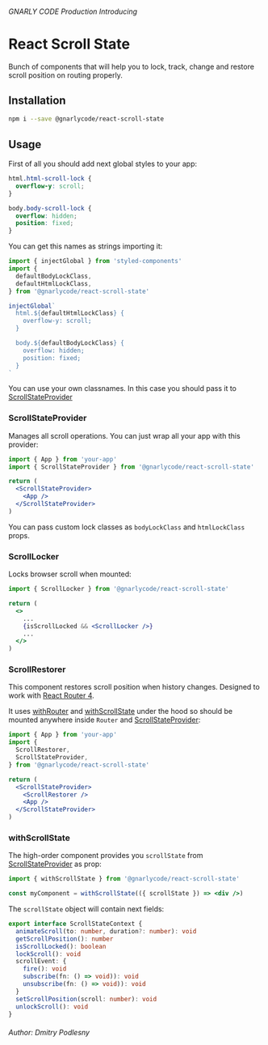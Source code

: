 ###### _GNARLY CODE Production_ Introducing

# React Scroll State

Bunch of components that will help you to lock, track, change and restore scroll position on routing properly.

## Installation

```sh
npm i --save @gnarlycode/react-scroll-state
```

## Usage

First of all you should add next global styles to your app:

```css
html.html-scroll-lock {
  overflow-y: scroll;
}

body.body-scroll-lock {
  overflow: hidden;
  position: fixed;
}
```

You can get this names as strings importing it:

```jsx
import { injectGlobal } from 'styled-components'
import {
  defaultBodyLockClass,
  defaultHtmlLockClass,
} from '@gnarlycode/react-scroll-state'

injectGlobal`
  html.${defaultHtmlLockClass} {
    overflow-y: scroll;
  }

  body.${defaultBodyLockClass} {
    overflow: hidden;
    position: fixed;
  }
`
```

You can use your own classnames. In this case you should pass it to [ScrollStateProvider](#scrollstateprovider)

### ScrollStateProvider

Manages all scroll operations. You can just wrap all your app with this provider:

```jsx
import { App } from 'your-app'
import { ScrollStateProvider } from '@gnarlycode/react-scroll-state'

return (
  <ScrollStateProvider>
    <App />
  </ScrollStateProvider>
)
```

You can pass custom lock classes as `bodyLockClass` and `htmlLockClass` props.

### ScrollLocker

Locks browser scroll when mounted:

```jsx
import { ScrollLocker } from '@gnarlycode/react-scroll-state'

return (
  <>
    ...
    {isScrollLocked && <ScrollLocker />}
    ...
  </>
)
```

### ScrollRestorer

This component restores scroll position when history changes. Designed to work with [React Router 4](https://reacttraining.com/react-router/).

It uses [withRouter](https://reacttraining.com/react-router/web/api/withRouter) and [withScrollState](#withscrollstate) under the hood so should be mounted anywhere inside `Router` and [ScrollStateProvider](#scrollstateprovider):

```jsx
import { App } from 'your-app'
import {
  ScrollRestorer,
  ScrollStateProvider,
} from '@gnarlycode/react-scroll-state'

return (
  <ScrollStateProvider>
    <ScrollRestorer />
    <App />
  </ScrollStateProvider>
)
```

### withScrollState

The high-order component provides you `scrollState` from [ScrollStateProvider](#scrollstateprovider) as prop:

```jsx
import { withScrollState } from '@gnarlycode/react-scroll-state'

const myComponent = withScrollState(({ scrollState }) => <div />)
```

The `scrollState` object will contain next fields:

```ts
export interface ScrollStateContext {
  animateScroll(to: number, duration?: number): void
  getScrollPosition(): number
  isScrollLocked(): boolean
  lockScroll(): void
  scrollEvent: {
    fire(): void
    subscribe(fn: () => void)): void
    unsubscribe(fn: () => void)): void
  }
  setScrollPosition(scroll: number): void
  unlockScroll(): void
}
```

###### Author: Dmitry Podlesny
